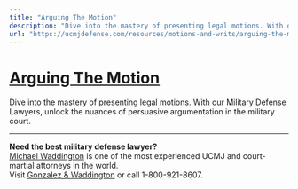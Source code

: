 ```yaml
---
title: "Arguing The Motion"
description: "Dive into the mastery of presenting legal motions. With our Military Defense Lawyers, unlock the nuances of persuasive argumentation in the military court."
url: "https://ucmjdefense.com/resources/motions-and-writs/arguing-the-motion.html"
---
```


# [Arguing The Motion](https://ucmjdefense.com/resources/motions-and-writs/arguing-the-motion.html)

Dive into the mastery of presenting legal motions. With our Military Defense Lawyers, unlock the nuances of persuasive argumentation in the military court.

---

**Need the best military defense lawyer?**  
[Michael Waddington](https://ucmjdefense.com/attorneys/michael-stewart-waddington-partner.html) is one of the most experienced UCMJ and court-martial attorneys in the world.  
Visit [Gonzalez & Waddington](https://ucmjdefense.com) or call 1-800-921-8607.
